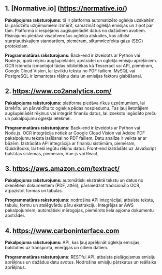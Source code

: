 ## 1. [Normative.io] (https://normative.io/)
**Pakalpojuma raksturojums:** tā ir platforma automatizēto oglekļa uzskaitēm, lai palīdzētu uzņēmumiem izmērīt, samazināt oglekļa emisijas un ziņot par tām.
Platformā ir iespējams augšupielādēt datus no dažādiem avotiem. Risinājums piedāvā visaptverošus oglekļa atskaites, kas atbilst starptautiskajiem standartiem, piemēram, siltumnīcefekta gāzu (SEG) protokolam.

**Programmatūras raksturojums:** Back-end ir izveidots ar Python vai Node.js, īpaši rēķinu augšupielādei, apstrādei un oglekļa emisiju aprēķiniem. OCR īstenota izmantojot tādas bibliotēkas kā Tesseract vai API, piemēram, Google Cloud Vision, lai izvilktu tekstu no PDF failiem.
MySQL vai PostgreSQL ir izmantotas rēķinu datu un emisijas faktoru glabāšanai.

## 2. https://www.co2analytics.com/
**Pakalpojuma raksturojums:** platforma piedāva rīkus uzņēmumiem, lai izmērītu un pārvaldītu to oglekļa pēdas nospiedumu. Tas ļauj lietotājiem augšupielādēt rēķinus vai integrēt finanšu datus, lai izsekotu iegādāto preču un pakalpojumu oglekļa ietekmei.

**Programmatūras raksturojums:** Back-end ir izveidots ar Python vai Node.js. OCR integrācija notiek ar Google Cloud Vision vai Adobe PDF pakalpojumu teksta lasīšanai no PDF failiem. Datu analīze ir veikta ar ar bāzēm. Izstrādāta API integrācija ar finanšu sistēmām, piemēram, QuickBooks, lai tieši iegūtu rēķinu datus. Front-end izstrādāts uz JavaScript balstītas sistēmas, piemēram, Vue.js vai React,

## 3. https://aws.amazon.com/textract/
**Pakalpojuma raksturojums:** automātiski ekstraktē tekstu un datus no skenētiem dokumentiem (PDF, attēli), pārsniedzot tradicionālo OCR, atpazīstot formas un tabulas.

**Programmatūras raksturojums:** nodrošina API integrācijai, atbalsta teksta, tabulu, formu un atslēgvārdu pāru ekstrakciju. Integrējas ar AWS pakalpojumiem, automātiski mērogojas, piemērots liela apjoma dokumentu apstrādei.

## 4. https://www.carboninterface.com
**Pakalpojuma raksturojums:** API, kas ļauj aprēķināt oglekļa emisijas, balstoties uz transporta, enerģijas un citiem datiem.

**Programmatūras raksturojums:** RESTful API, atbalsta pielāgojamus emisiju aprēķinus un dažādus datu avotus. Nodrošina emisiju pārskatus un reāllaika aprēķinus.
